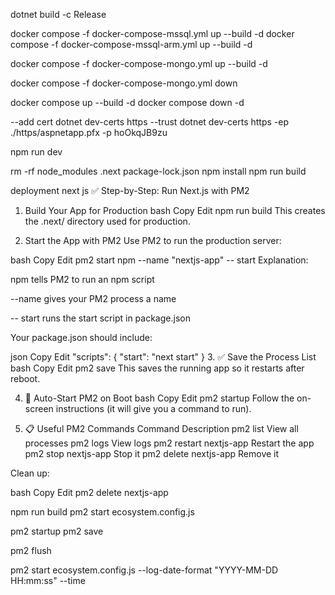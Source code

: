 dotnet build -c Release

docker compose -f docker-compose-mssql.yml up --build -d 
docker compose -f docker-compose-mssql-arm.yml up --build -d

docker compose -f docker-compose-mongo.yml up --build -d

docker compose -f docker-compose-mongo.yml down


docker compose up --build -d 
docker compose down -d

--add cert
dotnet dev-certs https --trust
dotnet dev-certs https -ep ./https/aspnetapp.pfx -p hoOkqJB9zu


npm run dev

rm -rf node_modules .next package-lock.json
npm install
npm run build

deployment next js
✅ Step-by-Step: Run Next.js with PM2
1. Build Your App for Production
bash
Copy
Edit
npm run build
This creates the .next/ directory used for production.

2. Start the App with PM2
Use PM2 to run the production server:

bash
Copy
Edit
pm2 start npm --name "nextjs-app" -- start
Explanation:

npm tells PM2 to run an npm script

--name gives your PM2 process a name

-- start runs the start script in package.json

Your package.json should include:

json
Copy
Edit
"scripts": {
  "start": "next start"
}
3. ✅ Save the Process List
bash
Copy
Edit
pm2 save
This saves the running app so it restarts after reboot.

4. 🔁 Auto-Start PM2 on Boot
bash
Copy
Edit
pm2 startup
Follow the on-screen instructions (it will give you a command to run).

5. 📋 Useful PM2 Commands
Command	Description
pm2 list	View all processes
pm2 logs	View logs
pm2 restart nextjs-app	Restart the app
pm2 stop nextjs-app	Stop it
pm2 delete nextjs-app	Remove it

Clean up:

bash
Copy
Edit
pm2 delete nextjs-app

npm run build
pm2 start ecosystem.config.js

pm2 startup
pm2 save

pm2 flush

pm2 start ecosystem.config.js --log-date-format "YYYY-MM-DD HH:mm:ss" --time